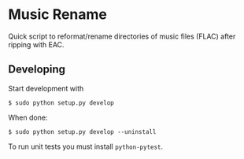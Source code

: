 # Music Rename

Quick script to reformat/rename directories of music files (FLAC) after
ripping with EAC.

## Developing

Start development with

```shell
$ sudo python setup.py develop
```

When done:

```shell
$ sudo python setup.py develop --uninstall
```

To run unit tests you must install `python-pytest`.
